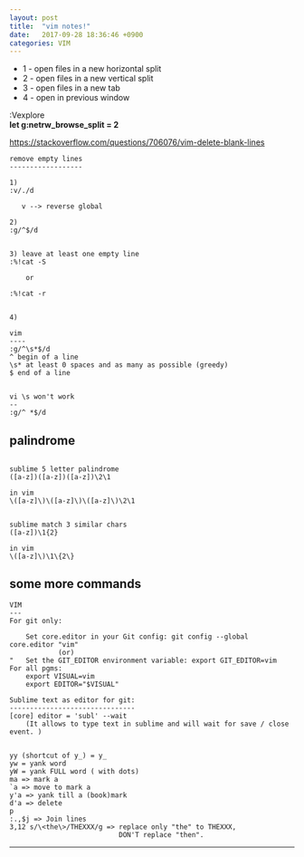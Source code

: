 ```yaml
---
layout: post
title:  "vim notes!"
date:   2017-09-28 18:36:46 +0900
categories: VIM
---
```


* 1 - open files in a new horizontal split
* 2 - open files in a new vertical split
* 3 - open files in a new tab
* 4 - open in previous window

:Vexplore  
**let g:netrw_browse_split = 2**



https://stackoverflow.com/questions/706076/vim-delete-blank-lines


```vi
remove empty lines
------------------

1) 
:v/./d

   v --> reverse global

2) 
:g/^$/d
   

3) leave at least one empty line
:%!cat -S 

	or
	
:%!cat -r


4) 

vim
----
:g/^\s*$/d
^ begin of a line
\s* at least 0 spaces and as many as possible (greedy)
$ end of a line


vi \s won't work
--
:g/^ *$/d
```


## palindrome
```re

sublime 5 letter palindrome  
([a-z])([a-z])([a-z])\2\1

in vim  
\([a-z]\)\([a-z]\)\([a-z]\)\2\1


sublime match 3 similar chars  
([a-z])\1{2}

in vim  
\([a-z]\)\1\{2\}

```

## some more commands
```vi
VIM
---
For git only:

    Set core.editor in your Git config: git config --global core.editor "vim" 
            (or)
"   Set the GIT_EDITOR environment variable: export GIT_EDITOR=vim
For all pgms:
    export VISUAL=vim 
    export EDITOR="$VISUAL"

Sublime text as editor for git:
-------------------------------
[core] editor = 'subl' --wait 
    (It allows to type text in sublime and will wait for save / close event. )
		
		
yy (shortcut of y_) = y_
yw = yank word
yW = yank FULL word ( with dots)
ma => mark a
`a => move to mark a
y'a => yank till a (book)mark
d'a => delete
p
:.,$j => Join lines
3,12 s/\<the\>/THEXXX/g => replace only "the" to THEXXX, 
						   DON'T replace "then".
```

---------------------------



[jekyll-docs]: https://jekyllrb.com/docs/home
[jekyll-gh]:   https://github.com/jekyll/jekyll
[jekyll-talk]: https://talk.jekyllrb.com/
